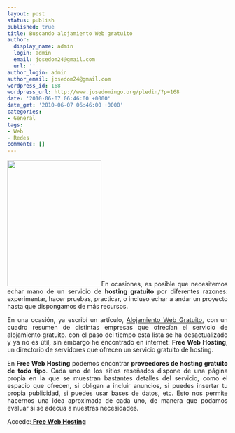 ```yaml
---
layout: post
status: publish
published: true
title: Buscando alojamiento Web gratuito
author:
  display_name: admin
  login: admin
  email: josedom24@gmail.com
  url: ''
author_login: admin
author_email: josedom24@gmail.com
wordpress_id: 168
wordpress_url: http://www.josedomingo.org/pledin/?p=168
date: '2010-06-07 06:46:00 +0000'
date_gmt: '2010-06-07 06:46:00 +0000'
categories:
- General
tags:
- Web
- Redes
comments: []
---
```

<p style="text-align: justify;"><img class="alignleft" title="web" src="http://www.dream-hosting.co.uk/images/web-dream-hosting-uk-main-page-servers.jpg" alt="" width="215" height="287" />En ocasiones, es posible que necesitemos echar mano de un servicio de <strong>hosting gratuito</strong> por diferentes razones: experimentar, hacer pruebas, practicar, o incluso echar a andar un proyecto hasta que dispongamos de m&aacute;s recursos.</p>
<p style="text-align: justify;">En una ocasi&oacute;n, ya escrib&iacute; un art&iacute;culo, <a href="http://www.josedomingo.org/web/mod/resource/view.php?id=1209">Alojamiento Web Gratuito</a>, con un cuadro resumen de distintas empresas que ofrec&iacute;an el servicio de alojamiento gratuito. con el paso del tiempo esta lista se ha desactualizado y ya no es &uacute;til, sin embargo he encontrado en internet: <strong>Free Web Hosting</strong>, un directorio de servidores que ofrecen un servicio gratuito de hosting.</p>
<p style="text-align: justify;">En <strong>Free Web Hosting</strong> podemos encontrar <strong>proveedores de hosting gratuito de todo tipo</strong>. Cada uno de los sitios rese&ntilde;ados dispone de una p&aacute;gina propia en la que se muestran bastantes detalles del servicio, como el espacio que ofrecen, si obligan a incluir anuncios, si puedes insertar tu propia publicidad, si puedes usar bases de datos, etc. Esto nos permite hacernos una idea aproximada de cada uno, de manera que podamos evaluar si se adecua a nuestras necesidades.</p>
<p>Accede:<a href="http://www.free-webhosts.com/"> <strong>Free Web Hosting</strong></a></p>
